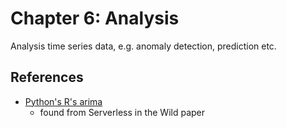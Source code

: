 # Chapter 6: Analysis

Analysis time series data, e.g. anomaly detection, prediction etc.

## References

- [Python's R's arima](https://github.com/alkaline-ml/pmdarima)
  - found from Serverless in the Wild paper
